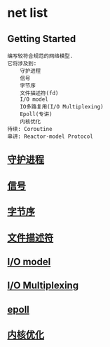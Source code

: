 # net list
## Getting Started
```
编写较符合规范的网络模型.
它将涉及到:
    守护进程
    信号
    字节序
    文件描述符(fd)
    I/O model
    IO多路复用(I/O Multiplexing)
    Epoll(专讲)
    内核优化
待续: Coroutine
串讲: Reactor-model Protocol
```

## [守护进程](daemon/readme.md)
## [信号](signal/readme.md)
## [字节序](endian/byte-order.md)
## [文件描述符](fd/readme.md)
## [I/O model](io-model/readme.md)
## [I/O Multiplexing](io-multiplexing/readme.md)
## [epoll](epoll/readme.md)
## [内核优化](Linux/optimization.md)

